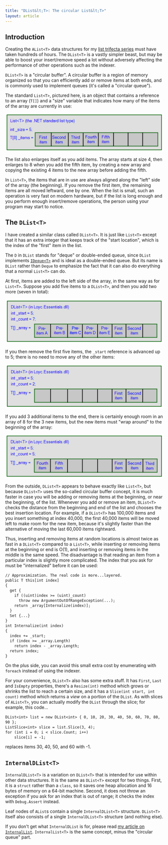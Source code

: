 ```yaml
---
title: "DList&lt;T>: The circular List&lt;T>"
layout: article
---
```


## Introduction

Creating the `AList<T>` data structures for my [list trifecta series](alists-part1.html) must have taken hundreds of hours. The `DList<T>` is a vastly simpler beast, but may be able to boost your insert/remove speed a lot without adversely affecting the performance of other operations such as the indexer.

`DList<T>` is a "circular buffer". A circular buffer is a region of memory organized so that you can efficiently add or remove items at both ends, and is commonly used to implement queues (it's called a "circular queue").

The standard `List<T>`, pictured here, is an object that contains a reference to an array (`T[]`) and a "size" variable that indicates how many of the items of the array are currently in use:

![List<T> diagram](ListT-diagram.png)

The list also enlarges itself as you add items. The array starts at size 4, then enlarges to 8 when you add the fifth item, by creating a new array and copying the existing 4 items to the new array before adding the fifth.

In `List<T>`, the items that are in use are always aligned along the "left" side of the array (the beginning). If you remove the first item, the remaining items are all moved leftward, one by one. When the list is small, such an operation is very fast on modern hardware, but if the list is long enough and you perform enough insert/remove operations, the person using your program may start to notice.

## The `DList<T>`

I have created a similar class called `DList<T>`. It is just like `List<T>` except that it has an extra integer that keeps track of the "start location", which is the index of the "first" item in the list. 

The `D` in `DList` stands for "deque" or double-ended queue, since `DList` implements [`IDeque<T>`](/doc/code/interfaceLoyc_1_1Collections_1_1IDeque_3_01T_01_4.html) and is ideal as a double-ended queue. But its name is `DList` rather than `Deque` to emphasize the fact that it can also do everything that a normal `List<T>` can do.

At first, items are added to the left side of the array, in the same way as for `List<T>`. Suppose you add five items to a `DList<T>`, and then you add two more (seven in total):

![DList<T> diagram](DListT-diagram-1.png)

If you then remove the first five items, the `_start` reference is advanced up to 5; there is no need to move any of the other items:

![DList<T> diagram](DListT-diagram-2.png)

If you add 3 additional items to the end, there is certainly enough room in an array of 8 for the 3 new items, but the new items must "wrap around" to the beginning of the array:

![DList<T> diagram](DListT-diagram-3.png)

From the outside, `DList<T>` appears to behave exactly like `List<T>`, but because `DList<T>` uses the so-called circular buffer concept, it is much faster in case you will be adding or removing items at the beginning, or near the beginning, of the list. Whenever you add or remove an item, `DList<T>` checks the distance from the beginning and end of the list and chooses the best insertion location. For example, if a `DList<T>` has 100,000 items and you insert something at index 40,000, the first 40,000 items will be moved left to make room for the new item, because it's slightly faster than the alternative of moving the last 60,000 items rightward.

Thus, inserting and removing items at random locations is almost twice as fast in a `DList<T>` compared to a `List<T>`, while inserting or removing items at the beginning or end is O(1), and inserting or removing items in the middle is the same speed. The disadvantage is that reading an item from a particular index is slightly more complicated. The index that you ask for must be "internalized" before it can be used:

    // Approximization. The real code is more...layered.
    public T this[int index]
    {
      get {
        if ((uint)index >= (uint)_count)
          throw new ArgumentOutOfRangeException(...);
        return _array[Internalize(index)];
      }
      Set {...}
    }
    int Internalize(int index)
    {
      index += _start;
      if (index >= _array.Length)
        return index - _array.Length;
      return index;
    }

On the plus side, you can avoid this small extra cost by enumerating with `foreach` instead of using the indexer.

For your convenience, `DList<T>` also has some extra stuff. It has `First`, `Last` and `IsEmpty` properties, there's a `Resize(int)` method which grows or shrinks the list to reach a certain size, and it has a `Slice(int start, int count)` method which returns a _view_ on a portion of the `DList`. As with slices of `AList<T>`, you can actually modify the `DList` through the slice; for example, this code...

    DList<int> list = new DList<int> { 0, 10, 20, 30, 40, 50, 60, 70, 80, 90 };
    ListSlice<int> slice = list.Slice(3, 4);
    for (int i = 0; i < slice.Count; i++)
        slice[i] = -1;

replaces items 30, 40, 50, and 60 with -1.

## `InternalDList<T>`

`InternalDList<T>` is a variation on `DList<T>` that is intended for use within other data structures. It is the same as `DList<T>` except for two things. First, it is a `struct` rather than a `class`, so it saves one heap allocation and 16 bytes of memory on a 64-bit machine. Second, it does not throw an exception if you ask for an index that is out of range; it checks the index with `Debug.Assert` instead.

Leaf nodes of `AList`s contain a single `InternalDList<T>` structure. `DList<T>` itself also consists of a single `InternalDList<T>` structure (and nothing else).

If you don't get what `InternalDList` is for, please read [my article on `InternalList`](http://core.loyc.net/collections/internal-list.html). `InternalList<T>` is the same concept, minus the "circular queue" part.








